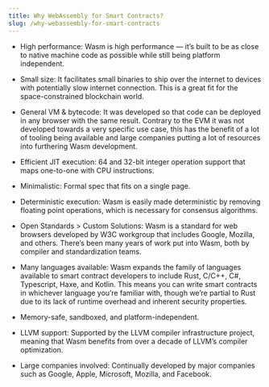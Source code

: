 ```yaml
---
title: Why WebAssembly for Smart Contracts?
slug: /why-webassembly-for-smart-contracts
---
```


* <span class="highlight">High performance: </span>Wasm is high performance — it’s built to be as close to native machine code as possible while still being platform independent.

* <span class="highlight">Small size: </span>It facilitates small binaries to ship over the internet to devices with potentially slow internet connection.
This is a great fit for the space-constrained blockchain world.

* <span class="highlight">General VM & bytecode: </span>
It was developed so that code can be deployed in any browser with the same result.
Contrary to the EVM it was not developed towards a very specific use case,
this has the benefit of a lot of tooling being available and large
companies putting a lot of resources into furthering Wasm development.

* <span class="highlight">Efficient JIT execution: </span>
64 and 32-bit integer operation support that maps one-to-one with CPU instructions.

* <span class="highlight">Minimalistic: </span> Formal spec that fits on a single page.

* <span class="highlight">Deterministic execution: </span>
Wasm is easily made deterministic by removing floating point operations, which is necessary for consensus algorithms.

* <span class="highlight">Open Standards > Custom Solutions: </span>
Wasm is a standard for web browsers developed by W3C workgroup that includes Google, Mozilla, and others.
There’s been many years of work put into Wasm, both by compiler and standardization teams.

* <span class="highlight">Many languages available: </span> Wasm expands the family of languages available to smart contract developers to include Rust, C/C++, C#, Typescript, Haxe, and Kotlin. This means you can write smart contracts in whichever language you’re familiar with, though we’re partial to Rust due to its lack of runtime overhead and inherent security properties.

* <span class="highlight">Memory-safe, sandboxed, and platform-independent.</span>

* <span class="highlight">LLVM support: </span>
Supported by the LLVM compiler infrastructure project, meaning that Wasm benefits from over a decade of LLVM’s compiler optimization.

* <span class="highlight">Large companies involved: </span> Continually developed by major companies such as Google, Apple, Microsoft, Mozilla, and Facebook.

